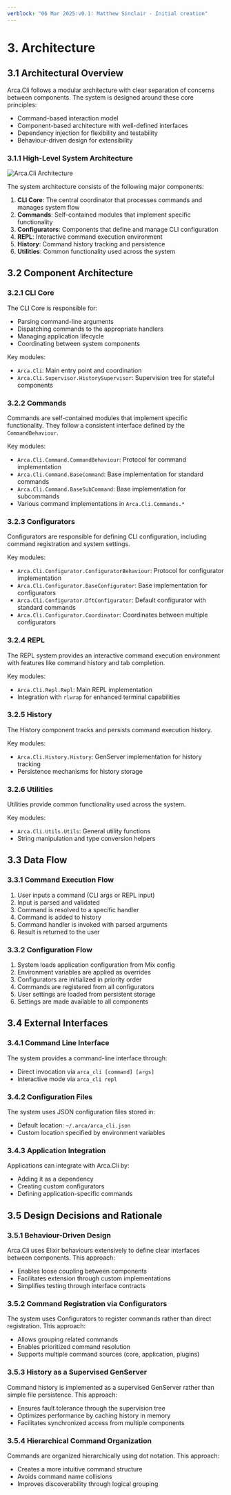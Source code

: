 ```yaml
---
verblock: "06 Mar 2025:v0.1: Matthew Sinclair - Initial creation"
---
```

# 3. Architecture

## 3.1 Architectural Overview

Arca.Cli follows a modular architecture with clear separation of concerns between components. The system is designed around these core principles:

- Command-based interaction model
- Component-based architecture with well-defined interfaces
- Dependency injection for flexibility and testability
- Behaviour-driven design for extensibility

### 3.1.1 High-Level System Architecture

![Arca.Cli Architecture](../diagrams/architecture.png)

The system architecture consists of the following major components:

1. **CLI Core**: The central coordinator that processes commands and manages system flow
2. **Commands**: Self-contained modules that implement specific functionality
3. **Configurators**: Components that define and manage CLI configuration
4. **REPL**: Interactive command execution environment
5. **History**: Command history tracking and persistence
6. **Utilities**: Common functionality used across the system

## 3.2 Component Architecture

### 3.2.1 CLI Core

The CLI Core is responsible for:

- Parsing command-line arguments
- Dispatching commands to the appropriate handlers
- Managing application lifecycle
- Coordinating between system components

Key modules:

- `Arca.Cli`: Main entry point and coordination
- `Arca.Cli.Supervisor.HistorySupervisor`: Supervision tree for stateful components

### 3.2.2 Commands

Commands are self-contained modules that implement specific functionality. They follow a consistent interface defined by the `CommandBehaviour`.

Key modules:

- `Arca.Cli.Command.CommandBehaviour`: Protocol for command implementation
- `Arca.Cli.Command.BaseCommand`: Base implementation for standard commands
- `Arca.Cli.Command.BaseSubCommand`: Base implementation for subcommands
- Various command implementations in `Arca.Cli.Commands.*`

### 3.2.3 Configurators

Configurators are responsible for defining CLI configuration, including command registration and system settings.

Key modules:

- `Arca.Cli.Configurator.ConfiguratorBehaviour`: Protocol for configurator implementation
- `Arca.Cli.Configurator.BaseConfigurator`: Base implementation for configurators
- `Arca.Cli.Configurator.DftConfigurator`: Default configurator with standard commands
- `Arca.Cli.Configurator.Coordinator`: Coordinates between multiple configurators

### 3.2.4 REPL

The REPL system provides an interactive command execution environment with features like command history and tab completion.

Key modules:

- `Arca.Cli.Repl.Repl`: Main REPL implementation
- Integration with `rlwrap` for enhanced terminal capabilities

### 3.2.5 History

The History component tracks and persists command execution history.

Key modules:

- `Arca.Cli.History.History`: GenServer implementation for history tracking
- Persistence mechanisms for history storage

### 3.2.6 Utilities

Utilities provide common functionality used across the system.

Key modules:

- `Arca.Cli.Utils.Utils`: General utility functions
- String manipulation and type conversion helpers

## 3.3 Data Flow

### 3.3.1 Command Execution Flow

1. User inputs a command (CLI args or REPL input)
2. Input is parsed and validated
3. Command is resolved to a specific handler
4. Command is added to history
5. Command handler is invoked with parsed arguments
6. Result is returned to the user

### 3.3.2 Configuration Flow

1. System loads application configuration from Mix config
2. Environment variables are applied as overrides
3. Configurators are initialized in priority order
4. Commands are registered from all configurators
5. User settings are loaded from persistent storage
6. Settings are made available to all components

## 3.4 External Interfaces

### 3.4.1 Command Line Interface

The system provides a command-line interface through:

- Direct invocation via `arca_cli [command] [args]`
- Interactive mode via `arca_cli repl`

### 3.4.2 Configuration Files

The system uses JSON configuration files stored in:

- Default location: `~/.arca/arca_cli.json`
- Custom location specified by environment variables

### 3.4.3 Application Integration

Applications can integrate with Arca.Cli by:

- Adding it as a dependency
- Creating custom configurators
- Defining application-specific commands

## 3.5 Design Decisions and Rationale

### 3.5.1 Behaviour-Driven Design

Arca.Cli uses Elixir behaviours extensively to define clear interfaces between components. This approach:

- Enables loose coupling between components
- Facilitates extension through custom implementations
- Simplifies testing through interface contracts

### 3.5.2 Command Registration via Configurators

The system uses Configurators to register commands rather than direct registration. This approach:

- Allows grouping related commands
- Enables prioritized command resolution
- Supports multiple command sources (core, application, plugins)

### 3.5.3 History as a Supervised GenServer

Command history is implemented as a supervised GenServer rather than simple file persistence. This approach:

- Ensures fault tolerance through the supervision tree
- Optimizes performance by caching history in memory
- Facilitates synchronized access from multiple components

### 3.5.4 Hierarchical Command Organization

Commands are organized hierarchically using dot notation. This approach:

- Creates a more intuitive command structure
- Avoids command name collisions
- Improves discoverability through logical grouping
